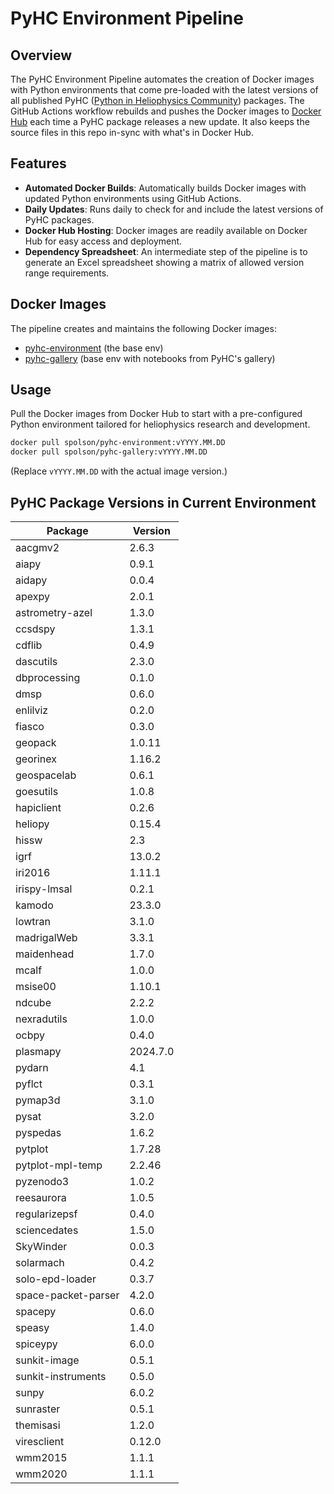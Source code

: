 # PyHC Environment Pipeline

## Overview
The PyHC Environment Pipeline automates the creation of Docker images with Python environments that come pre-loaded with the latest versions of all published PyHC ([Python in Heliophysics Community](https://pyhc.org/projects)) packages. The GitHub Actions workflow rebuilds and pushes the Docker images to [Docker Hub](https://hub.docker.com/u/spolson) each time a PyHC package releases a new update. It also keeps the source files in this repo in-sync with what's in Docker Hub.  

## Features
- **Automated Docker Builds**: Automatically builds Docker images with updated Python environments using GitHub Actions.
- **Daily Updates**: Runs daily to check for and include the latest versions of PyHC packages.
- **Docker Hub Hosting**: Docker images are readily available on Docker Hub for easy access and deployment.
- **Dependency Spreadsheet**: An intermediate step of the pipeline is to generate an Excel spreadsheet showing a matrix of allowed version range requirements.

## Docker Images
The pipeline creates and maintains the following Docker images:
- [pyhc-environment](https://hub.docker.com/r/spolson/pyhc-environment) (the base env)
- [pyhc-gallery](https://hub.docker.com/r/spolson/pyhc-gallery) (base env with notebooks from PyHC's gallery)

## Usage
Pull the Docker images from Docker Hub to start with a pre-configured Python environment tailored for heliophysics research and development.

```bash
docker pull spolson/pyhc-environment:vYYYY.MM.DD
docker pull spolson/pyhc-gallery:vYYYY.MM.DD
```
(Replace `vYYYY.MM.DD` with the actual image version.)

## PyHC Package Versions in Current Environment
Package | Version
---|---
aacgmv2 | 2.6.3
aiapy | 0.9.1
aidapy | 0.0.4
apexpy | 2.0.1
astrometry-azel | 1.3.0
ccsdspy | 1.3.1
cdflib | 0.4.9
dascutils | 2.3.0
dbprocessing | 0.1.0
dmsp | 0.6.0
enlilviz | 0.2.0
fiasco | 0.3.0
geopack | 1.0.11
georinex | 1.16.2
geospacelab | 0.6.1
goesutils | 1.0.8
hapiclient | 0.2.6
heliopy | 0.15.4
hissw | 2.3
igrf | 13.0.2
iri2016 | 1.11.1
irispy-lmsal | 0.2.1
kamodo | 23.3.0
lowtran | 3.1.0
madrigalWeb | 3.3.1
maidenhead | 1.7.0
mcalf | 1.0.0
msise00 | 1.10.1
ndcube | 2.2.2
nexradutils | 1.0.0
ocbpy | 0.4.0
plasmapy | 2024.7.0
pydarn | 4.1
pyflct | 0.3.1
pymap3d | 3.1.0
pysat | 3.2.0
pyspedas | 1.6.2
pytplot | 1.7.28
pytplot-mpl-temp | 2.2.46
pyzenodo3 | 1.0.2
reesaurora | 1.0.5
regularizepsf | 0.4.0
sciencedates | 1.5.0
SkyWinder | 0.0.3
solarmach | 0.4.2
solo-epd-loader | 0.3.7
space-packet-parser | 4.2.0
spacepy | 0.6.0
speasy | 1.4.0
spiceypy | 6.0.0
sunkit-image | 0.5.1
sunkit-instruments | 0.5.0
sunpy | 6.0.2
sunraster | 0.5.1
themisasi | 1.2.0
viresclient | 0.12.0
wmm2015 | 1.1.1
wmm2020 | 1.1.1
